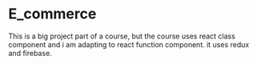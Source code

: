 # E_commerce

This is a big project part of a course, but the course uses react class component and i am adapting to react function component. it uses redux and firebase.
